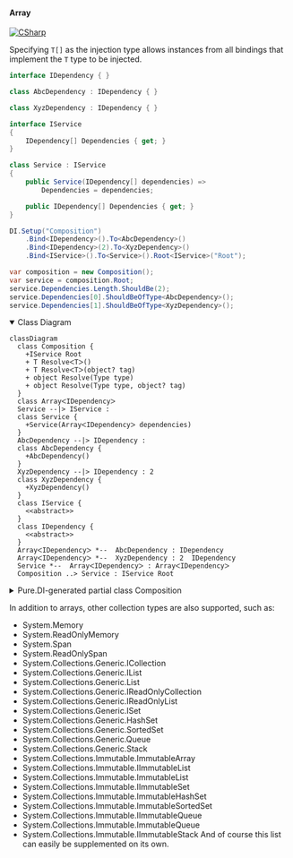 #### Array

[![CSharp](https://img.shields.io/badge/C%23-code-blue.svg)](../tests/Pure.DI.UsageTests/BaseClassLibrary/ArrayScenario.cs)

Specifying `T[]` as the injection type allows instances from all bindings that implement the `T` type to be injected.

```c#
interface IDependency { }

class AbcDependency : IDependency { }

class XyzDependency : IDependency { }

interface IService
{
    IDependency[] Dependencies { get; }
}

class Service : IService
{
    public Service(IDependency[] dependencies) =>
        Dependencies = dependencies;

    public IDependency[] Dependencies { get; }
}

DI.Setup("Composition")
    .Bind<IDependency>().To<AbcDependency>()
    .Bind<IDependency>(2).To<XyzDependency>()
    .Bind<IService>().To<Service>().Root<IService>("Root");

var composition = new Composition();
var service = composition.Root;
service.Dependencies.Length.ShouldBe(2);
service.Dependencies[0].ShouldBeOfType<AbcDependency>();
service.Dependencies[1].ShouldBeOfType<XyzDependency>();
```

<details open>
<summary>Class Diagram</summary>

```mermaid
classDiagram
  class Composition {
    +IService Root
    + T ResolveᐸTᐳ()
    + T ResolveᐸTᐳ(object? tag)
    + object Resolve(Type type)
    + object Resolve(Type type, object? tag)
  }
  class ArrayᐸIDependencyᐳ
  Service --|> IService : 
  class Service {
    +Service(ArrayᐸIDependencyᐳ dependencies)
  }
  AbcDependency --|> IDependency : 
  class AbcDependency {
    +AbcDependency()
  }
  XyzDependency --|> IDependency : 2 
  class XyzDependency {
    +XyzDependency()
  }
  class IService {
    <<abstract>>
  }
  class IDependency {
    <<abstract>>
  }
  ArrayᐸIDependencyᐳ *--  AbcDependency : IDependency
  ArrayᐸIDependencyᐳ *--  XyzDependency : 2  IDependency
  Service *--  ArrayᐸIDependencyᐳ : ArrayᐸIDependencyᐳ
  Composition ..> Service : IService Root
```

</details>

<details>
<summary>Pure.DI-generated partial class Composition</summary><blockquote>

```c#
partial class Composition
{
  private readonly global::System.IDisposable[] _disposableSingletonsM12D26di;
  
  public Composition()
  {
    _disposableSingletonsM12D26di = new global::System.IDisposable[0];
  }
  
  internal Composition(Composition parent)
  {
    _disposableSingletonsM12D26di = new global::System.IDisposable[0];
  }
  
  #region Composition Roots
  public Pure.DI.UsageTests.BCL.ArrayScenario.IService Root
  {
    #if NETSTANDARD2_0_OR_GREATER || NETCOREAPP || NET40_OR_GREATER || NET
    [global::System.Diagnostics.Contracts.Pure]
    #endif
    get
    {
      return new Pure.DI.UsageTests.BCL.ArrayScenario.Service(new Pure.DI.UsageTests.BCL.ArrayScenario.IDependency[2] { new Pure.DI.UsageTests.BCL.ArrayScenario.AbcDependency(), new Pure.DI.UsageTests.BCL.ArrayScenario.XyzDependency() });
    }
  }
  #endregion
  
  #region API
  #if NETSTANDARD2_0_OR_GREATER || NETCOREAPP || NET40_OR_GREATER || NET
  [global::System.Diagnostics.Contracts.Pure]
  #endif
  public T Resolve<T>()
  {
    return ResolverM12D26di<T>.Value.Resolve(this);
  }
  
  #if NETSTANDARD2_0_OR_GREATER || NETCOREAPP || NET40_OR_GREATER || NET
  [global::System.Diagnostics.Contracts.Pure]
  #endif
  public T Resolve<T>(object? tag)
  {
    return ResolverM12D26di<T>.Value.ResolveByTag(this, tag);
  }
  
  #if NETSTANDARD2_0_OR_GREATER || NETCOREAPP || NET40_OR_GREATER || NET
  [global::System.Diagnostics.Contracts.Pure]
  #endif
  public object Resolve(global::System.Type type)
  {
    var index = (int)(_bucketSizeM12D26di * ((uint)global::System.Runtime.CompilerServices.RuntimeHelpers.GetHashCode(type) % 1));
    var finish = index + _bucketSizeM12D26di;
    do {
      ref var pair = ref _bucketsM12D26di[index];
      if (ReferenceEquals(pair.Key, type))
      {
        return pair.Value.Resolve(this);
      }
    } while (++index < finish);
    
    throw new global::System.InvalidOperationException($"Cannot resolve composition root of type {type}.");
  }
  
  #if NETSTANDARD2_0_OR_GREATER || NETCOREAPP || NET40_OR_GREATER || NET
  [global::System.Diagnostics.Contracts.Pure]
  #endif
  public object Resolve(global::System.Type type, object? tag)
  {
    var index = (int)(_bucketSizeM12D26di * ((uint)global::System.Runtime.CompilerServices.RuntimeHelpers.GetHashCode(type) % 1));
    var finish = index + _bucketSizeM12D26di;
    do {
      ref var pair = ref _bucketsM12D26di[index];
      if (ReferenceEquals(pair.Key, type))
      {
        return pair.Value.ResolveByTag(this, tag);
      }
    } while (++index < finish);
    
    throw new global::System.InvalidOperationException($"Cannot resolve composition root \"{tag}\" of type {type}.");
  }
  #endregion
  
  public override string ToString()
  {
    return
      "classDiagram\n" +
        "  class Composition {\n" +
          "    +IService Root\n" +
          "    + T ResolveᐸTᐳ()\n" +
          "    + T ResolveᐸTᐳ(object? tag)\n" +
          "    + object Resolve(Type type)\n" +
          "    + object Resolve(Type type, object? tag)\n" +
        "  }\n" +
        "  class ArrayᐸIDependencyᐳ\n" +
        "  Service --|> IService : \n" +
        "  class Service {\n" +
          "    +Service(ArrayᐸIDependencyᐳ dependencies)\n" +
        "  }\n" +
        "  AbcDependency --|> IDependency : \n" +
        "  class AbcDependency {\n" +
          "    +AbcDependency()\n" +
        "  }\n" +
        "  XyzDependency --|> IDependency : 2 \n" +
        "  class XyzDependency {\n" +
          "    +XyzDependency()\n" +
        "  }\n" +
        "  class IService {\n" +
          "    <<abstract>>\n" +
        "  }\n" +
        "  class IDependency {\n" +
          "    <<abstract>>\n" +
        "  }\n" +
        "  ArrayᐸIDependencyᐳ *--  AbcDependency : IDependency\n" +
        "  ArrayᐸIDependencyᐳ *--  XyzDependency : 2  IDependency\n" +
        "  Service *--  ArrayᐸIDependencyᐳ : ArrayᐸIDependencyᐳ\n" +
        "  Composition ..> Service : IService Root";
  }
  
  private readonly static int _bucketSizeM12D26di;
  private readonly static global::Pure.DI.Pair<global::System.Type, global::Pure.DI.IResolver<Composition, object>>[] _bucketsM12D26di;
  
  
  static Composition()
  {
    var valResolverM12D26di_0000 = new ResolverM12D26di_0000();
    ResolverM12D26di<Pure.DI.UsageTests.BCL.ArrayScenario.IService>.Value = valResolverM12D26di_0000;
    _bucketsM12D26di = global::Pure.DI.Buckets<global::System.Type, global::Pure.DI.IResolver<Composition, object>>.Create(
      1,
      out _bucketSizeM12D26di,
      new global::Pure.DI.Pair<global::System.Type, global::Pure.DI.IResolver<Composition, object>>[1]
      {
         new global::Pure.DI.Pair<global::System.Type, global::Pure.DI.IResolver<Composition, object>>(typeof(Pure.DI.UsageTests.BCL.ArrayScenario.IService), valResolverM12D26di_0000)
      });
  }
  
  #region Resolvers
  private sealed class ResolverM12D26di<T>: global::Pure.DI.IResolver<Composition, T>
  {
    public static global::Pure.DI.IResolver<Composition, T> Value = new ResolverM12D26di<T>();
    
    public T Resolve(Composition composite)
    {
      throw new global::System.InvalidOperationException($"Cannot resolve composition root of type {typeof(T)}.");
    }
    
    public T ResolveByTag(Composition composite, object tag)
    {
      throw new global::System.InvalidOperationException($"Cannot resolve composition root \"{tag}\" of type {typeof(T)}.");
    }
  }
  
  private sealed class ResolverM12D26di_0000: global::Pure.DI.IResolver<Composition, Pure.DI.UsageTests.BCL.ArrayScenario.IService>
  {
    public Pure.DI.UsageTests.BCL.ArrayScenario.IService Resolve(Composition composition)
    {
      return composition.Root;
    }
    
    public Pure.DI.UsageTests.BCL.ArrayScenario.IService ResolveByTag(Composition composition, object tag)
    {
      if (Equals(tag, null)) return composition.Root;;
      throw new global::System.InvalidOperationException($"Cannot resolve composition root \"{tag}\" of type Pure.DI.UsageTests.BCL.ArrayScenario.IService.");
    }
  }
  #endregion
}
```

</blockquote></details>


In addition to arrays, other collection types are also supported, such as:
- System.Memory<T>
- System.ReadOnlyMemory<T>
- System.Span<T>
- System.ReadOnlySpan<T>
- System.Collections.Generic.ICollection<T>
- System.Collections.Generic.IList<T>
- System.Collections.Generic.List<T>
- System.Collections.Generic.IReadOnlyCollection<T>
- System.Collections.Generic.IReadOnlyList<T>
- System.Collections.Generic.ISet<T>
- System.Collections.Generic.HashSet<T>
- System.Collections.Generic.SortedSet<T>
- System.Collections.Generic.Queue<T>
- System.Collections.Generic.Stack<T>
- System.Collections.Immutable.ImmutableArray<T>
- System.Collections.Immutable.IImmutableList<T>
- System.Collections.Immutable.ImmutableList<T>
- System.Collections.Immutable.IImmutableSet<T>
- System.Collections.Immutable.ImmutableHashSet<T>
- System.Collections.Immutable.ImmutableSortedSet<T>
- System.Collections.Immutable.IImmutableQueue<T>
- System.Collections.Immutable.ImmutableQueue<T>
- System.Collections.Immutable.IImmutableStack<T>
And of course this list can easily be supplemented on its own.
